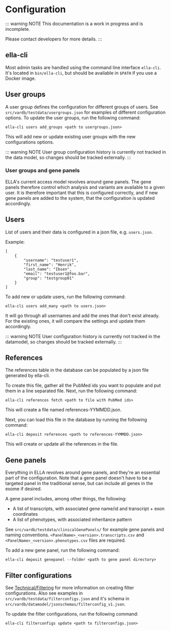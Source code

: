 # Configuration

::: warning NOTE
This documentation is a work in progress and is incomplete.

Please contact developers for more details.
:::

## ella-cli

Most admin tasks are handled using the command line interface `ella-cli`. It's located in `bin/ella-cli`, but should be available in `$PATH` if you use a Docker image.

## User groups

A user group defines the configuration for different groups of users. See `src/vardb/testdata/usergroups.json` for examples of different configuration options. To update the user groups, run the following command:

`ella-cli users add_groups <path to usergroups.json>`

This will add new or update existing user groups with the new configurations options.

::: warning NOTE
User group configuration history is currently not tracked in the data model, so changes should be tracked externally.
:::

### User groups and gene panels

ELLA's current access model revolves around gene panels. The gene panels therefore control which analysis and variants are available to a given user. It is therefore important that this is configured correctly, and if new gene panels are added to the system, that the configuration is updated accordingly.


## Users

List of users and their data is configured in a json file, e.g. `users.json`.

Example:

```
[
    {
        "username": "testuser1",
        "first_name": "Henrik",
        "last_name": "Ibsen",
        "email": "testuser1@foo.bar",
        "group": "testgroup01"
    }
]
```

To add new or update users, run the following command:

`ella-cli users add_many <path to users.json>`

It will go through all usernames and add the ones that don't exist already. For the existing ones, it will compare the settings and update them accordingly.

::: warning NOTE
User configuration history is currently not tracked in the datamodel, so changes should be tracked externally.
:::

## References

The references table in the database can be populated by a json file generated by ella-cli.

To create this file, gather all the PubMed ids you want to populate and put them in a line separated file. Next, run the following command:

`ella-cli references fetch <path to file with PubMed ids>`

This will create a file named references-YYMMDD.json.

Next, you can load this file in the database by running the following command:

`ella-cli deposit references <path to references-YYMMDD.json>`

This will create or update all the references in the file.


## Gene panels

Everything in ELLA revolves around gene panels, and they're an essential part of the configuration. Note that a gene panel doesn't have to be a targeted panel in the traditional sense, but can include all genes in the exome if desired.

A gene panel includes, among other things, the following:

- A list of transcripts, with associated gene name/id and transcript + exon coordinates
- A list of phenotypes, with associated inheritance pattern

See `src/vardb/testdata/clinicalGenePanels/` for example gene panels and naming conventions. `<PanelName>_<version>.transcripts.csv` and `<PanelName>_<version>.phenotypes.csv` files are required.

To add a new gene panel, run the following command:

`ella-cli deposit genepanel --folder <path to gene panel directory>`

## Filter configurations

See [Technical/Filtering](/technical/filtering.md) for more information on creating filter configurations. Also see examples in `src/vardb/testdata/filterconfigs.json` and it's schema in `src/vardb/datamodel/jsonschemas/filterconfig_v1.json`.

To update the filter configurations, run the following command:

`ella-cli filterconfigs update <path to filterconfigs.json>`
